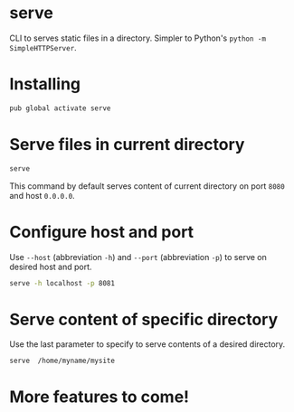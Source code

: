 # serve

CLI to serves static files in a directory. Simpler to Python's `python -m SimpleHTTPServer`.

# Installing

```bash
pub global activate serve
```

# Serve files in current directory

```bash
serve
```

This command by default serves content of current directory on port `8080` and host `0.0.0.0`.

# Configure host and port

Use `--host` (abbreviation `-h`) and `--port` (abbreviation `-p`) to serve on desired host and port.

```bash
serve -h localhost -p 8081
```

# Serve content of specific directory

Use the last parameter to specify to serve contents of a desired directory.

```bash
serve  /home/myname/mysite
```

# More features to come!